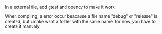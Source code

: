 In a external file, add gtest and opencv to make it work

When compiling, a error occur beacause a file name "debug" or "release" is created, but cmake want a folder with the same name, for now, you have to create it manualy
